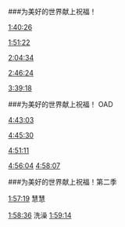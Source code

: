 ###为美好的世界献上祝福！

[1:40:26](https://www.bilibili.com/video/BV1Wi421Y7eN/?t=6026)

[1:51:22](https://www.bilibili.com/video/BV1Wi421Y7eN/?t=6682)

[2:04:34](https://www.bilibili.com/video/BV1Wi421Y7eN/?t=7474)

[2:46:24](https://www.bilibili.com/video/BV1Wi421Y7eN/?t=9984)

[3:39:18](https://www.bilibili.com/video/BV1Wi421Y7eN/?t=13158)



###为美好的世界献上祝福！ OAD

[4:43:03](https://www.bilibili.com/video/BV1Wi421Y7eN/?t=16983)

[4:45:30](https://www.bilibili.com/video/BV1Wi421Y7eN/?t=17130)

[4:51:11](https://www.bilibili.com/video/BV1Wi421Y7eN/?t=17471)

[4:56:04](https://www.bilibili.com/video/BV1Wi421Y7eN/?t=17764) [4:58:07](https://www.bilibili.com/video/BV1Wi421Y7eN/?t=17887)





###为美好的世界献上祝福！第二季

[1:57:19](https://www.bilibili.com/video/BV19E421A7z5/?t=7039) 慧慧

[1:58:36](https://www.bilibili.com/video/BV19E421A7z5/?t=7116) 洗澡 [1:59:14](https://www.bilibili.com/video/BV19E421A7z5/?t=7154)



